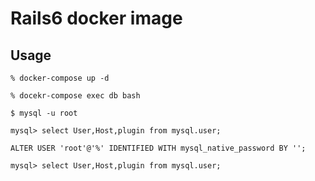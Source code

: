 # Rails6 docker image

## Usage

`% docker-compose up -d`

`% docekr-compose exec db bash`

`$ mysql -u root`

`mysql> select User,Host,plugin from mysql.user;`

`ALTER USER 'root'@'%' IDENTIFIED WITH mysql_native_password BY '';`

`mysql> select User,Host,plugin from mysql.user;`
